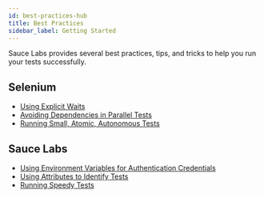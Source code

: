 ```yaml
---
id: best-practices-hub
title: Best Practices
sidebar_label: Getting Started
---
```

Sauce Labs provides several best practices, tips, and tricks to help you run your tests successfully.

<div class="box-wrapper" markdown="1">
<div class="box box1 card">
  <div class="container">
  <h2>Selenium</h2>
  <p></p>
  <ul>
      <li><a href="https://wiki.saucelabs.com/display/DOCS/Best+Practice:+Use+Explicit+Waits">Using Explicit Waits
</a></li>
      <li><a href="https://wiki.saucelabs.com/display/DOCS/Best+Practice:+Avoid+Dependencies+between+Tests+to+Run+Tests+in+Parallel">Avoiding Dependencies in Parallel Tests</a></li>
      <li><a href="https://wiki.saucelabs.com/display/DOCS/Best+Practices:+Use+Small,+Atomic,+Autonomous+Tests">Running Small, Atomic, Autonomous Tests</a></li>
  </ul>
  </div>
</div>
<div class="box box2 card">
  <div class="container">
  <h2>Sauce Labs</h2>
  <p>
</p>
  <ul>
      <li><a href="https://wiki.saucelabs.com/display/DOCS/Best+Practice:+Use+Environment+Variables+for+Authentication+Credentials">Using Environment Variables for Authentication Credentials</a></li>
      <li><a href="https://wiki.saucelabs.com/display/DOCS/Best+Practice:+Use+Build+IDs,+Tags,+and+Names+to+Identify+Your+Tests">Using Attributes to Identify Tests</a></li>
      <li><a href="https://wiki.saucelabs.com/display/DOCS/Tips+for+Lean,+Speedy+Tests+with+Sauce+Labs">Running Speedy Tests</a></li>
  </ul>
  </div>
</div>
</div>
